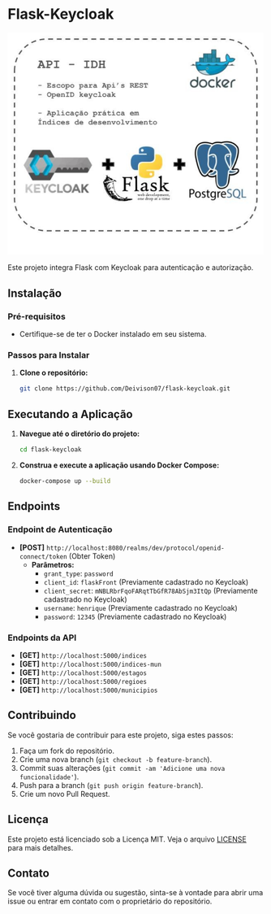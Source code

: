 # Flask-Keycloak
![imageProject](imageProject.jpg)

Este projeto integra Flask com Keycloak para autenticação e autorização.

## Instalação

### Pré-requisitos
- Certifique-se de ter o Docker instalado em seu sistema.

### Passos para Instalar

1. **Clone o repositório:**
    ```bash
    git clone https://github.com/Deivison07/flask-keycloak.git
    ```

## Executando a Aplicação

1. **Navegue até o diretório do projeto:**
    ```bash
    cd flask-keycloak
    ```
2. **Construa e execute a aplicação usando Docker Compose:**
    ```bash
    docker-compose up --build
    ```

## Endpoints

### Endpoint de Autenticação
- **[POST]** `http://localhost:8080/realms/dev/protocol/openid-connect/token` (Obter Token)
  - **Parâmetros:**
    - `grant_type`: `password`
    - `client_id`: `flaskFront` (Previamente cadastrado no Keycloak)
    - `client_secret`: `mNBLRbrFqoFARqtTbGfR78AbSjm3ItQp` (Previamente cadastrado no Keycloak)
    - `username`: `henrique` (Previamente cadastrado no Keycloak)
    - `password`: `12345` (Previamente cadastrado no Keycloak)

### Endpoints da API
- **[GET]** `http://localhost:5000/indices`
- **[GET]** `http://localhost:5000/indices-mun`
- **[GET]** `http://localhost:5000/estagos`
- **[GET]** `http://localhost:5000/regioes`
- **[GET]** `http://localhost:5000/municipios`

## Contribuindo

Se você gostaria de contribuir para este projeto, siga estes passos:

1. Faça um fork do repositório.
2. Crie uma nova branch (`git checkout -b feature-branch`).
3. Commit suas alterações (`git commit -am 'Adicione uma nova funcionalidade'`).
4. Push para a branch (`git push origin feature-branch`).
5. Crie um novo Pull Request.

## Licença

Este projeto está licenciado sob a Licença MIT. Veja o arquivo [LICENSE](LICENSE) para mais detalhes.

## Contato

Se você tiver alguma dúvida ou sugestão, sinta-se à vontade para abrir uma issue ou entrar em contato com o proprietário do repositório.
